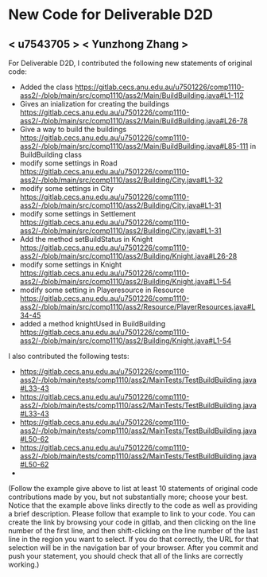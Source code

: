 # New Code for Deliverable D2D

## < u7543705 > < Yunzhong Zhang >

For Deliverable D2D, I contributed the following new statements of original code:

- Added the class https://gitlab.cecs.anu.edu.au/u7501226/comp1110-ass2/-/blob/main/src/comp1110/ass2/Main/BuildBuilding.java#L1-112
- Gives an inialization for creating the buildings https://gitlab.cecs.anu.edu.au/u7501226/comp1110-ass2/-/blob/main/src/comp1110/ass2/Main/BuildBuilding.java#L26-78
- Give a way to build the buildings https://gitlab.cecs.anu.edu.au/u7501226/comp1110-ass2/-/blob/main/src/comp1110/ass2/Main/BuildBuilding.java#L85-111 in BuildBuilding class
- modify some settings in Road https://gitlab.cecs.anu.edu.au/u7501226/comp1110-ass2/-/blob/main/src/comp1110/ass2/Building/City.java#L1-32
- modify some settings in City https://gitlab.cecs.anu.edu.au/u7501226/comp1110-ass2/-/blob/main/src/comp1110/ass2/Building/City.java#L1-31
- modify some settings in Settlement https://gitlab.cecs.anu.edu.au/u7501226/comp1110-ass2/-/blob/main/src/comp1110/ass2/Building/City.java#L1-31
- Add the method setBuildStatus in Knight https://gitlab.cecs.anu.edu.au/u7501226/comp1110-ass2/-/blob/main/src/comp1110/ass2/Building/Knight.java#L26-28
- modify some settings in Knight https://gitlab.cecs.anu.edu.au/u7501226/comp1110-ass2/-/blob/main/src/comp1110/ass2/Building/Knight.java#L1-54
- modify some setting in Playeresource in Resource https://gitlab.cecs.anu.edu.au/u7501226/comp1110-ass2/-/blob/main/src/comp1110/ass2/Resource/PlayerResources.java#L34-45
- added a method knightUsed in BuildBuilding https://gitlab.cecs.anu.edu.au/u7501226/comp1110-ass2/-/blob/main/src/comp1110/ass2/Building/Knight.java#L1-54

I also contributed the following tests:
- https://gitlab.cecs.anu.edu.au/u7501226/comp1110-ass2/-/blob/main/tests/comp1110/ass2/MainTests/TestBuildBuilding.java#L33-43
- https://gitlab.cecs.anu.edu.au/u7501226/comp1110-ass2/-/blob/main/tests/comp1110/ass2/MainTests/TestBuildBuilding.java#L33-43
- https://gitlab.cecs.anu.edu.au/u7501226/comp1110-ass2/-/blob/main/tests/comp1110/ass2/MainTests/TestBuildBuilding.java#L50-62
- https://gitlab.cecs.anu.edu.au/u7501226/comp1110-ass2/-/blob/main/tests/comp1110/ass2/MainTests/TestBuildBuilding.java#L50-62
- 
(Follow the example give above to list at least 10 statements of original code contributions made by you, but not substantially more; choose your best. Notice that the example above links directly to the code as well as providing a brief description.   Please follow that example to link to your code.  You can create the link by browsing your code in gitlab, and then clicking on the line number of the first line, and then shift-clicking on the line number of the last line in the region you want to select.  If you do that correctly, the URL for that selection will be in the navigation bar of your browser.  After you commit and push your statement, you should check that all of the links are correctly working.)